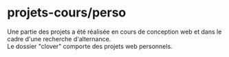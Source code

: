 # projets-cours/perso
Une partie des projets a été réalisée en cours de conception web et dans le cadre d'une recherche d'alternance.<br>
Le dossier "clover" comporte des projets web personnels.
